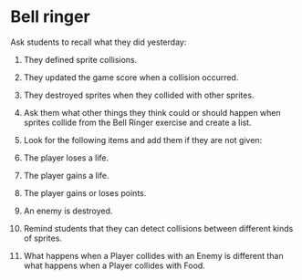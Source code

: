 # Bell ringer

Ask students to recall what they did yesterday:

1. They defined sprite collisions.
1. They updated the game score when a collision occurred.
1. They destroyed sprites when they collided with other sprites.
1. Ask them what other things they think could or should happen when sprites collide from the Bell Ringer exercise and create a list.
1. Look for the following items and add them if they are not given:
1. The player loses a life.
1. The player gains a life.
1. The player gains or loses points.
1. An enemy is destroyed.
1. Remind students that they can detect collisions between different kinds of sprites.
  
1. What happens when a Player collides with an Enemy is different than what happens when a Player collides with Food.
